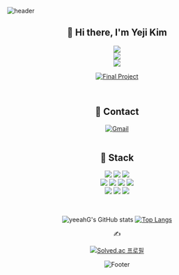 ![header](https://capsule-render.vercel.app/api?type=waving&color=3498DB&height=280&section=header&text=yeji%20kim();&20&fontSize=90&&fontColor=FDFEFE&fontAlign=38)

<div align=center><h2>👋 Hi there, I'm Yeji Kim</h2>
<div align=center>
<img src="https://img.shields.io/badge/Front%20End%20Developer-FFFFFF.svg?style=for-the-badge&logoColor=black"> <br>
<img src="https://img.shields.io/badge/Playdata%20Boot%20Camp-FFFFFF.svg?style=for-the-badge&logoColor=black"> <br>
<img src="https://img.shields.io/badge/Port%20Folio-FFFFFF.svg?style=for-the-badge&logoColor=black"> <br>

[![Final Project](https://img.shields.io/badge/Final%20Project-559df2.svg?style=for-the-badge&logoColor=black)](https://github.com/yeeahG/Project_ToMyAnimal.git)

 </div>
 <br>

### <h2>🌊 Contact</h2>
 [![Gmail](https://img.shields.io/badge/Gmail-559df2.svg?style=for-the-badge&logo=Gmail&logoColor=white)](mailto:yeji.sep.k@gmail.com)
 <br>
 <br>
 
 
 <div align=center><h2>📖 Stack </h2></div>

<div align=center> 
 <img src="https://img.shields.io/badge/java-FFFFFF.svg?style=for-the-badge&logo=java&logoColor=black">
 <img src="https://img.shields.io/badge/python-FFFFFF.svg?style=for-the-badge&logo=python&logoColor=black">
 <img src="https://img.shields.io/badge/javascript-FFFFFF.svg?style=for-the-badge&logo=javascript&logoColor=black"><br />
 <img src="https://img.shields.io/badge/html-FFFFFF.svg?style=for-the-badge&logo=html5&logoColor=black">
 <img src="https://img.shields.io/badge/css-FFFFFF.svg?style=for-the-badge&logo=css3&logoColor=black">
 <img src="https://img.shields.io/badge/react-FFFFFF.svg?style=for-the-badge&logo=react&logoColor=black">
 <img src="https://img.shields.io/badge/node.js-FFFFFF.svg?style=for-the-badge&logo=node.js&logoColor=black"><br />
 <img src="https://img.shields.io/badge/spring-FFFFFF.svg?style=for-the-badge&logo=spring&logoColor=black">
 <img src="https://img.shields.io/badge/mysql-FFFFFF.svg?style=for-the-badge&logo=mysql&logoColor=black">
  <img src="https://img.shields.io/badge/AWS-FFFFFF.svg?style=for-the-badge&logo=amazon&logoColor=black">
 
<br>
<br>
 
<div align=center><h2></h2>
 
![yeeahG's GitHub stats](https://github-readme-stats.vercel.app/api?username=yeeahG&show_icons=true)
 [![Top Langs](https://github-readme-stats.vercel.app/api/top-langs/?username=yeeahG&layout=compact)](https://github.com/yeeahG/github-readme-stats)


✍️ 
<!-- MINI -->
[![Solved.ac
프로필](http://mazassumnida.wtf/api/mini/generate_badge?boj=sep0909)](https://solved.ac/sep0909)

 </h2></div>


 
![Footer](https://capsule-render.vercel.app/api?type=waving&color=3498DB&height=220&section=footer)
